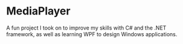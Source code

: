 # MediaPlayer
A fun project I took on to improve my skills with C# and the .NET framework, as well as learning WPF to design Windows applications.
